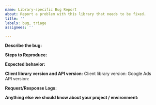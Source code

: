 ```yaml
---
name: Library-specific Bug Report
about: Report a problem with this library that needs to be fixed.
title: ''
labels: bug, triage
assignees: ''

---
```

<!-- PLEASE READ
This form is for bug reports specific to this library.

For troubleshooting tips, see: https://developers.google.com/google-ads/api/docs/best-practices/troubleshooting

For issues that are related to the Google Ads API itself and not specific to this library, please reach out to one of our support channels: https://developers.google.com/google-ads/api/support. 

Please check existing issues to see if your bug has already been reported before creating a new issue. We encourage you to add any relevant information to the existing issue if one already exists.
-->

**Describe the bug:**

**Steps to Reproduce:**

**Expected behavior:**

**Client library version and API version:**
Client library version:
Google Ads API version:
<!-- [LIB_SPECIFIC_HINTS, e.g.: Paste the list of dependencies you're using (i.e. `pip freeze`).] -->

**Request/Response Logs:**
<!--
To enable logging see this page: https://developers.google.com/google-ads/api/docs/client-libs/[LIB_LANGUAGE]/logging

NOTE: Make sure to include a Request ID when possible, and to redact personally
identifiable information, including developer tokens, client IDs, customer IDs, etc.
-->

 
**Anything else we should know about your project / environment:**

